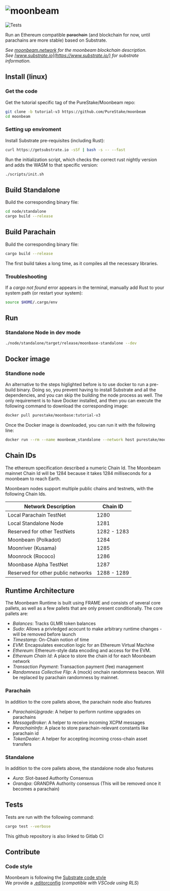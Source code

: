 # ![moonbeam](media/moonbeam-cover.jpg)

![Tests](https://github.com/PureStake/moonbeam/workflows/Tests/badge.svg)

Run an Ethereum compatible ~~parachain~~ (and blockchain for now, until parachains are more stable)
based on Substrate.

_See [moonbeam.network](https://moonbeam.network) for the moonbeam blockchain description._  
_See [www.substrate.io](https://www.substrate.io/) for substrate information._

## Install (linux)

### Get the code

Get the tutorial specific tag of the PureStake/Moonbeam repo:

```bash
git clone -b tutorial-v3 https://github.com/PureStake/moonbeam
cd moonbeam
```

### Setting up enviroment

Install Substrate pre-requisites (including Rust):

```bash
curl https://getsubstrate.io -sSf | bash -s -- --fast
```

Run the initialization script, which checks the correct rust nightly version and adds the WASM to
that specific version:

```bash
./scripts/init.sh
```

## Build Standalone

Build the corresponding binary file:

```bash
cd node/standalone
cargo build --release
```

## Build Parachain

Build the corresponding binary file:

```bash
cargo build --release
```

The first build takes a long time, as it compiles all the necessary libraries.

### Troubleshooting

If a _cargo not found_ error appears in the terminal, manually add Rust to your system path (or
restart your system):

```bash
source $HOME/.cargo/env
```

## Run

### Standalone Node in dev mode

```bash
./node/standalone/target/release/moonbase-standalone --dev
```

## Docker image

### Standlone node
An alternative to the steps higlighted before is to use docker to run a pre-build binary. Doing so, you prevent having to install Substrate and all the dependencies, and you can skip the building the node process as well. The only requirement is to have Docker installed, and then you can execute the following command to download the corresponding image:

```bash
docker pull purestake/moonbase:tutorial-v3
```

Once the Docker image is downloaded, you can run it with the following line:

```bash
docker run --rm --name moonbeam_standalone --network host purestake/moonbase:tutorial-v3 /moonbase/moonbase-standalone --dev
```

## Chain IDs

The ethereum specification described a numeric Chain Id. The Moonbeam mainnet Chain Id will be 1284
because it takes 1284 milliseconds for a moonbeam to reach Earth.

Moonbeam nodes support multiple public chains and testnets, with the following Chain Ids.

| Network Description                 | Chain ID    |
| ----------------------------------- | ----------- |
| Local Parachain TestNet             | 1280        |
| Local Standalone Node               | 1281        |
| Reserved for other TestNets         | 1282 - 1283 |
| Moonbeam (Polkadot)                 | 1284        |
| Moonriver (Kusama)                  | 1285        |
| Moonrock (Rococo)                   | 1286        |
| Moonbase Alpha TestNet              | 1287        |
| Reserved for other public networks  | 1288 - 1289 |

## Runtime Architecture

The Moonbeam Runtime is built using FRAME and consists of several core pallets, as well as a few
pallets that are only present conditionally. The core pallets are:

- _Balances_: Tracks GLMR token balances
- _Sudo_: Allows a privledged acocunt to make arbitrary runtime changes - will be removed before
  launch
- _Timestamp_: On-Chain notion of time
- _EVM_: Encapsulates execution logic for an Ethereum Virtual Machine
- _Ethereum_: Ethereum-style data encoding and access for the EVM.
- _Ethereum Chain Id_: A place to store the chain id for each Moonbeam network
- _Transaction Payment_: Transaction payment (fee) management
- _Randomness Collective Flip_: A (mock) onchain randomness beacon. Will be replaced by parachain
  randomness by mainnet.

### Parachain

In addition to the core pallets above, the parachain node also features

- _ParachainUpgrade_: A helper to perform runtime upgrades on parachains
- _MessageBroker_: A helper to receive incoming XCPM messages
- _ParachainInfo_: A place to store parachain-relevant constants like parachain id
- _TokenDealer_: A helper for accepting incoming cross-chain asset transfers

### Standalone

In addition to the core pallets above, the standalone node also features

- _Aura_: Slot-based Authority Consensus
- _Grandpa_: GRANDPA Authority consensus (This will be removed once it becomes a parachain)

## Tests

Tests are run with the following command:

```bash
cargo test --verbose
```

This github repository is also linked to Gitlab CI

## Contribute

### Code style

Moonbeam is following the
[Substrate code style](https://github.com/paritytech/substrate/blob/master/docs/STYLE_GUIDE.md)  
We provide a [.editorconfig](.editorconfig) (_compatible with VSCode using RLS_)
